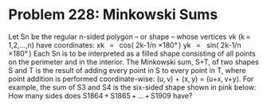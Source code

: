 # Problem 228: Minkowski Sums
Let Sn be the regular n-sided polygon – or shape – whose vertices vk
(k = 1,2,…,n) have coordinates: xk   =   cos( 2k-1/n ×180° ) yk   =  
sin( 2k-1/n ×180° ) Each Sn is to be interpreted as a filled shape
consisting of all points on the perimeter and in the interior. The
Minkowski sum, S+T, of two shapes S and T is the result of adding every
point in S to every point in T, where point addition is performed
coordinate-wise: (u, v) + (x, y) = (u+x, v+y). For example, the sum of
S3 and S4 is the six-sided shape shown in pink below: How many sides
does S1864 + S1865 + … + S1909 have?
